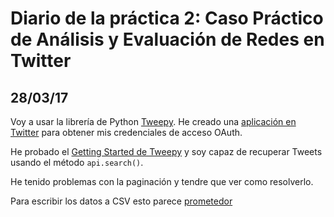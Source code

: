 # Diario de la práctica 2: Caso Práctico de Análisis y Evaluación de Redes en Twitter
## 28/03/17
Voy a usar la librería de Python [Tweepy](http://www.tweepy.org/). He creado una [aplicación en Twitter](https://dev.twitter.com/) para obtener mis credenciales de acceso OAuth.

He probado el [Getting Started de Tweepy](http://docs.tweepy.org/en/v3.5.0/getting_started.html) y soy capaz de recuperar Tweets usando el método `api.search()`.

He tenido problemas con la paginación y tendre que ver como resolverlo.

Para escribir los datos a CSV esto parece  [prometedor](http://stackoverflow.com/a/21869560/6441806)
